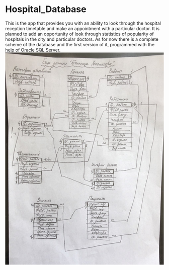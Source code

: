 # Hospital_Database
This is the app that provides you with an ability to look through the hospital reception timetable and make an appointment with a particular doctor. It is planned to add an opportunity of look through statistics of popularity of hospitals in the city and particular doctors. As for now there is a complete scheme of the database and the first version of it, programmed with the help of Oracle SQL Server. 
![Database scheme](/DataBase_photo.jpg)
